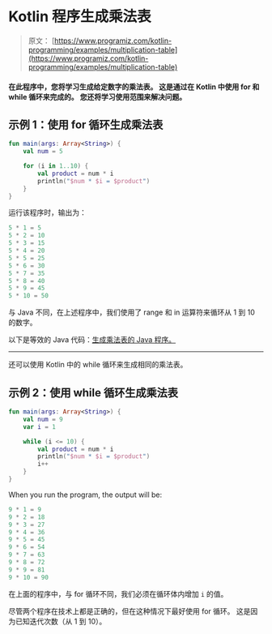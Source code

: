 # Kotlin 程序生成乘法表

> 原文： [https://www.programiz.com/kotlin-programming/examples/multiplication-table](https://www.programiz.com/kotlin-programming/examples/multiplication-table)

#### 在此程序中，您将学习生成给定数字的乘法表。 这是通过在 Kotlin 中使用 for 和 while 循环来完成的。 您还将学习使用范围来解决问题。

## 示例 1：使用 for 循环生成乘法表

```kt
fun main(args: Array<String>) {
    val num = 5

    for (i in 1..10) {
        val product = num * i
        println("$num * $i = $product")
    }
}
```

运行该程序时，输出为：

```kt
5 * 1 = 5
5 * 2 = 10
5 * 3 = 15
5 * 4 = 20
5 * 5 = 25
5 * 6 = 30
5 * 7 = 35
5 * 8 = 40
5 * 9 = 45
5 * 10 = 50
```

与 Java 不同，在上述程序中，我们使用了 range 和 in 运算符来循环从 1 到 10 的数字。

以下是等效的 Java 代码：[生成乘法表的 Java 程序。](/java-programming/examples/multiplication-table)

* * *

还可以使用 Kotlin 中的 while 循环来生成相同的乘法表。

## 示例 2：使用 while 循环生成乘法表

```kt
fun main(args: Array<String>) {
    val num = 9
    var i = 1

    while (i <= 10) {
        val product = num * i
        println("$num * $i = $product")
        i++
    }
}
```

When you run the program, the output will be:

```kt
9 * 1 = 9
9 * 2 = 18
9 * 3 = 27
9 * 4 = 36
9 * 5 = 45
9 * 6 = 54
9 * 7 = 63
9 * 8 = 72
9 * 9 = 81
9 * 10 = 90
```

在上面的程序中，与 for 循环不同，我们必须在循环体内增加 `i` 的值。

尽管两个程序在技术上都是正确的，但在这种情况下最好使用 for 循环。 这是因为已知迭代次数（从 1 到 10）。